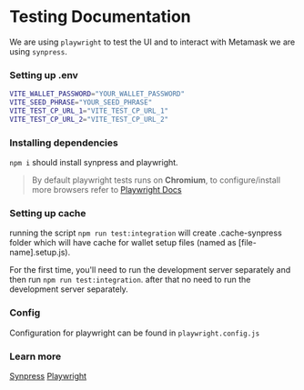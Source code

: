 # Testing Documentation

We are using `playwright` to test the UI and to interact with Metamask we are using `synpress`.

### Setting up .env

```sh
VITE_WALLET_PASSWORD="YOUR_WALLET_PASSWORD"
VITE_SEED_PHRASE="YOUR_SEED_PHRASE"
VITE_TEST_CP_URL_1="VITE_TEST_CP_URL_1"
VITE_TEST_CP_URL_2="VITE_TEST_CP_URL_2"
```

### Installing dependencies

`npm i` should install synpress and playwright.

> By default playwright tests runs on **Chromium**, to configure/install more browsers refer to [Playwright Docs](https://playwright.dev/docs/browsers)

### Setting up cache

running the script `npm run test:integration` will create .cache-synpress folder which will have cache for wallet setup files (named as [file-name].setup.js).

For the first time, you'll need to run the development server separately and then run `npm run test:integration`.
after that no need to run the development server separately.

### Config

Configuration for playwright can be found in `playwright.config.js`

### Learn more

[Synpress](https://synpress.io/)
[Playwright](https://playwright.dev/)

